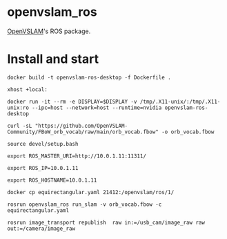 # openvslam_ros

[OpenVSLAM](https://github.com/OpenVSLAM-Community/openvslam)'s ROS package.

# Install and start

```docker build -t openvslam-ros-desktop -f Dockerfile .```

```xhost +local:```

```docker run -it --rm -e DISPLAY=$DISPLAY -v /tmp/.X11-unix/:/tmp/.X11-unix:ro --ipc=host --network=host --runtime=nvidia openvslam-ros-desktop```

```curl -sL "https://github.com/OpenVSLAM-Community/FBoW_orb_vocab/raw/main/orb_vocab.fbow" -o orb_vocab.fbow```

```source devel/setup.bash``` 

```export ROS_MASTER_URI=http://10.0.1.11:11311/```

```export ROS_IP=10.0.1.11```

```export ROS_HOSTNAME=10.0.1.11```

```docker cp equirectangular.yaml 21412:/openvslam/ros/1/```

```rosrun openvslam_ros run_slam -v orb_vocab.fbow -c equirectangular.yaml```

```rosrun image_transport republish  raw in:=/usb_cam/image_raw raw out:=/camera/image_raw```